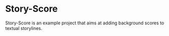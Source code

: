 # Story-Score

Story-Score is an example project that aims at adding background scores to textual storylines.
